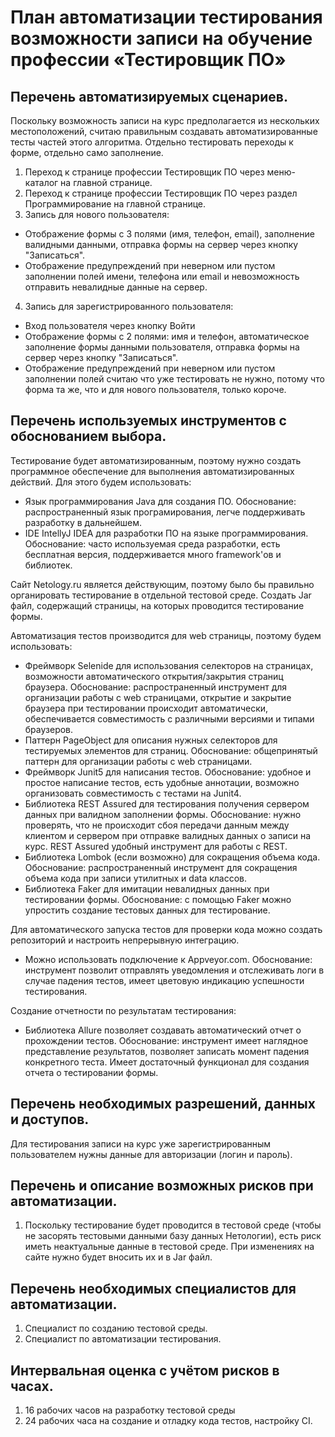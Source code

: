 # План автоматизации тестирования возможности записи на обучение профессии «Тестировщик ПО»

## Перечень автоматизируемых сценариев.

Поскольку возможность записи на курс предполагается из нескольких местоположений, считаю правильным создавать автоматизированные тесты частей этого алгоритма. Отдельно тестировать переходы к форме, отдельно само заполнение. 
1. Переход к странице профессии Тестировщик ПО через меню-каталог на главной странице.
1. Переход к странице профессии Тестировщик ПО через раздел Программирование на главной странице.
1. Запись для нового пользователя:
* Отображение формы с 3 полями (имя, телефон, email), заполнение валидными данными, отправка формы на сервер через кнопку "Записаться".
* Отображение предупреждений при неверном или пустом заполнении полей имени, телефона или email и невозможность отправить невалидные данные на сервер.
4. Запись для зарегистрированного пользователя: 
* Вход пользователя через кнопку Войти
* Отображение формы с 2 полями: имя и телефон, автоматическое заполнение формы данными пользователя, отправка формы на сервер через кнопку "Записаться".
* Отображение предупреждений при неверном или пустом заполнении полей считаю что уже тестировать не нужно, потому что форма та же, что и для нового пользователя, только короче.

## Перечень используемых инструментов с обоснованием выбора.

Тестирование будет автоматизированным, поэтому нужно создать программное обеспечение для выполнения автоматизированных действий.
Для этого будем использовать: 
* Язык программирования Java для создания ПО. Обоснование: распространенный язык програмирования, легче поддерживать разработку в дальнейшем.
* IDE IntellyJ IDEA для разработки ПО на языке программирования. Обоснование: часто используемая среда разработки, есть бесплатная версия, поддерживается много framework'ов и библиотек.

Сайт Netology.ru является действующим, поэтому было бы правильно органировать тестирование в отдельной тестовой среде. Создать Jar файл, содержащий страницы, на которых проводится тестирование формы.  

Автоматизация тестов производится для web страницы, поэтому будем использовать:
* Фреймворк Selenide для использования селекторов на страницах, возможности автоматического открытия/закрытия страниц браузера. Обоснование: распространенный инструмент для организации работы с web страницами, открытие и закрытие браузера при тестировании происходит автоматически, обеспечивается совместимость с различными версиями и типами браузеров.
* Паттерн PageObject для описания нужных селекторов для тестируемых элементов для страниц. Обоснование: общепринятый паттерн для организации работы с web страницами.
* Фреймворк Junit5 для написания тестов. Обоснование: удобное и простое написание тестов, есть удобные аннотации, возможно организовать совместимость с тестами на Junit4.
* Библиотека REST Assured для тестирования получения сервером данных при валидном заполнении формы. Обоснование: нужно проверять, что не происходит сбоя передачи данным между клиентом и сервером при отправке валидных данных о записи на курс. REST Assured удобный инструмент для работы с REST.   
* Библиотека Lombok (если возможно) для сокращения объема кода. Обоснование: распространенный инструмент для сокращения объема кода при записи утилитных и data классов.
* Библиотека Faker для имитации невалидных данных при тестировании формы. Обоснование: с помощью Faker можно упростить создание тестовых данных для тестирование. 

Для автоматического запуска тестов для проверки кода можно создать репозиторий и настроить непрерывную интеграцию. 
* Можно использовать подключение к Appveyor.com. Обоснование: инструмент позволит  отправлять уведомления и отслеживать логи в случае падения тестов, имеет цветовую индикацию успешности тестирования. 

Создание отчетности по результатам тестирования:
* Библиотека Allurе позволяет создавать автоматический отчет о прохождении тестов. Обоснование: инструмент имеет наглядное представление результатов, позволяет записать момент падения конкретного теста. Имеет достаточный функционал для создания отчета о тестировании формы.

## Перечень необходимых разрешений, данных и доступов.

Для тестирования записи на курс уже зарегистрированным пользователем нужны данные для авторизации (логин и пароль).

## Перечень и описание возможных рисков при автоматизации.

1. Поскольку тестирование будет проводится в тестовой среде (чтобы не засорять тестовыми данными базу данных Нетологии), есть риск иметь неактуальные данные в тестовой среде. При изменениях на сайте нужно будет вносить их и в Jar файл.

## Перечень необходимых специалистов для автоматизации.

1. Специалист по созданию тестовой среды.
1. Специалист по автоматизации тестирования.

## Интервальная оценка с учётом рисков в часах.
1. 16 рабочих часов на разработку тестовой среды
2. 24 рабочих часа на создание и отладку кода тестов, настройку CI.
